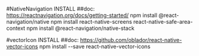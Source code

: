 #NativeNavigation INSTALL
##doc: https://reactnavigation.org/docs/getting-started/
npm install @react-navigation/native
npm install react-native-screens react-native-safe-area-context
npm install @react-navigation/native-stack

#vectorIcon INSTALL
##doc: https://github.com/oblador/react-native-vector-icons
npm install --save react-native-vector-icons